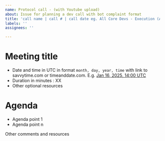 ```yaml
---
name: Protocol call - (with Youtube upload)
about: Issue for planning a dev call with bot complaint format 
title: 'call name | call # | call date eg. All Core Devs - Execution (ACDE) #206, February 27, 2025'
labels: ''
assignees: ''

---
```


# Meeting title 

- Date and time in UTC in format `month, day, year, time` with link to savvytime.com or timeanddate.com. E.g. [Jan 16, 2025, 14:00 UTC](https://savvytime.com/converter/utc/jan-16-2025/2pm)
- Duration in minutes : XX
- Other optional resources 

# Agenda 

- Agenda point 1 
- Agenda point n 

Other comments and resources
